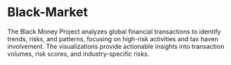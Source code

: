 # Black-Market
The Black Money Project analyzes global financial transactions to identify trends, risks, and patterns, focusing on high-risk activities and tax haven involvement. The visualizations provide actionable insights into transaction volumes, risk scores, and industry-specific risks.
